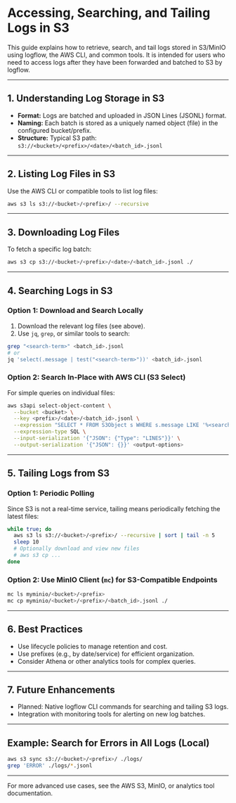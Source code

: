 # Accessing, Searching, and Tailing Logs in S3

This guide explains how to retrieve, search, and tail logs stored in S3/MinIO using logflow, the AWS CLI, and common tools. It is intended for users who need to access logs after they have been forwarded and batched to S3 by logflow.

---

## 1. Understanding Log Storage in S3
- **Format:** Logs are batched and uploaded in JSON Lines (JSONL) format.
- **Naming:** Each batch is stored as a uniquely named object (file) in the configured bucket/prefix.
- **Structure:** Typical S3 path: `s3://<bucket>/<prefix>/<date>/<batch_id>.jsonl`

---

## 2. Listing Log Files in S3
Use the AWS CLI or compatible tools to list log files:

```sh
aws s3 ls s3://<bucket>/<prefix>/ --recursive
```

---

## 3. Downloading Log Files
To fetch a specific log batch:

```sh
aws s3 cp s3://<bucket>/<prefix>/<date>/<batch_id>.jsonl ./
```

---

## 4. Searching Logs in S3
### Option 1: Download and Search Locally
1. Download the relevant log files (see above).
2. Use `jq`, `grep`, or similar tools to search:

```sh
grep "<search-term>" <batch_id>.jsonl
# or
jq 'select(.message | test("<search-term>"))' <batch_id>.jsonl
```

### Option 2: Search In-Place with AWS CLI (S3 Select)
For simple queries on individual files:

```sh
aws s3api select-object-content \
  --bucket <bucket> \
  --key <prefix>/<date>/<batch_id>.jsonl \
  --expression "SELECT * FROM S3Object s WHERE s.message LIKE '%<search-term>%'" \
  --expression-type SQL \
  --input-serialization '{"JSON": {"Type": "LINES"}}' \
  --output-serialization '{"JSON": {}}' <output-options>
```

---

## 5. Tailing Logs from S3
### Option 1: Periodic Polling
Since S3 is not a real-time service, tailing means periodically fetching the latest files:

```sh
while true; do
  aws s3 ls s3://<bucket>/<prefix>/ --recursive | sort | tail -n 5
  sleep 10
  # Optionally download and view new files
  # aws s3 cp ...
done
```

### Option 2: Use MinIO Client (`mc`) for S3-Compatible Endpoints

```sh
mc ls myminio/<bucket>/<prefix>
mc cp myminio/<bucket>/<prefix>/<batch_id>.jsonl ./
```

---

## 6. Best Practices
- Use lifecycle policies to manage retention and cost.
- Use prefixes (e.g., by date/service) for efficient organization.
- Consider Athena or other analytics tools for complex queries.

---

## 7. Future Enhancements
- Planned: Native logflow CLI commands for searching and tailing S3 logs.
- Integration with monitoring tools for alerting on new log batches.

---

## Example: Search for Errors in All Logs (Local)
```sh
aws s3 sync s3://<bucket>/<prefix>/ ./logs/
grep 'ERROR' ./logs/*.jsonl
```

---

For more advanced use cases, see the AWS S3, MinIO, or analytics tool documentation.
